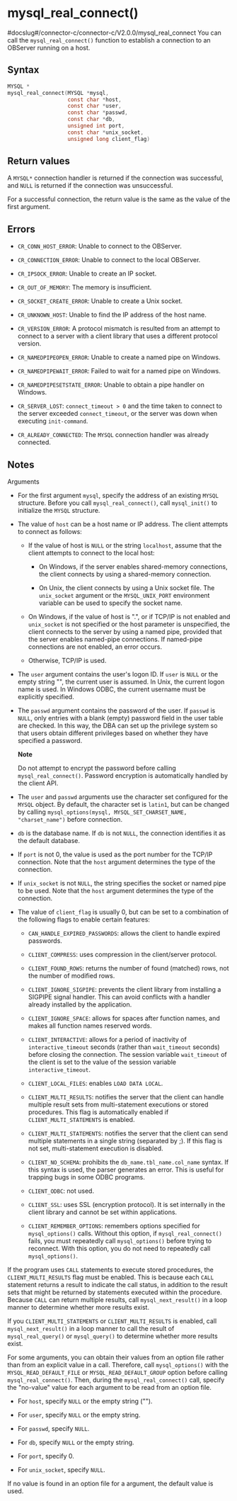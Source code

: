 mysql_real_connect()
=========================================
#docslug#/connector-c/connector-c/V2.0.0/mysql_real_connect
You can call the `mysql_real_connect()` function to establish a connection to an OBServer running on a host.

Syntax
---------------------------

```c
MYSQL *
mysql_real_connect(MYSQL *mysql,
                   const char *host,
                   const char *user,
                   const char *passwd,
                   const char *db,
                   unsigned int port,
                   const char *unix_socket,
                   unsigned long client_flag)
```



Return values
----------------------------------

A `MYSQL*` connection handler is returned if the connection was successful, and `NULL` is returned if the connection was unsuccessful.

For a successful connection, the return value is the same as the value of the first argument.

Errors
---------------------------

* `CR_CONN_HOST_ERROR`: Unable to connect to the OBServer.



* `CR_CONNECTION_ERROR`: Unable to connect to the local OBServer.



* `CR_IPSOCK_ERROR`: Unable to create an IP socket.



* `CR_OUT_OF_MEMORY`: The memory is insufficient.



* `CR_SOCKET_CREATE_ERROR`: Unable to create a Unix socket.



* `CR_UNKNOWN_HOST`: Unable to find the IP address of the host name.



* `CR_VERSION_ERROR`: A protocol mismatch is resulted from an attempt to connect to a server with a client library that uses a different protocol version.



* `CR_NAMEDPIPEOPEN_ERROR`: Unable to create a named pipe on Windows.



* `CR_NAMEDPIPEWAIT_ERROR`: Failed to wait for a named pipe on Windows.



* `CR_NAMEDPIPESETSTATE_ERROR`: Unable to obtain a pipe handler on Windows.



* `CR_SERVER_LOST`: `connect_timeout > 0` and the time taken to connect to the server exceeded `connect_timeout`, or the server was down when executing `init-command`.



* `CR_ALREADY_CONNECTED`: The `MYSQL` connection handler was already connected.






Notes
--------------------------

Arguments

* For the first argument `mysql`, specify the address of an existing `MYSQL` structure. Before you call `mysql_real_connect()`, call `mysql_init()` to initialize the `MYSQL` structure.



* The value of `host` can be a host name or IP address. The client attempts to connect as follows:

  * If the value of host is `NULL` or the string `localhost`, assume that the client attempts to connect to the local host:

    * On Windows, if the server enables shared-memory connections, the client connects by using a shared-memory connection.



    * On Unix, the client connects by using a Unix socket file. The `unix_socket` argument or the `MYSQL_UNIX_PORT` environment variable can be used to specify the socket name.






  * On Windows, if the value of host is ".", or if TCP/IP is not enabled and `unix_socket` is not specified or the host parameter is unspecified, the client connects to the server by using a named pipe, provided that the server enables named-pipe connections. If named-pipe connections are not enabled, an error occurs.



  * Otherwise, TCP/IP is used.






* The `user` argument contains the user's logon ID. If `user` is `NULL` or the empty string "", the current user is assumed. In Unix, the current logon name is used. In Windows ODBC, the current username must be explicitly specified.



* The `passwd` argument contains the password of the user. If `passwd` is `NULL`, only entries with a blank (empty) password field in the user table are checked. In this way, the DBA can set up the privilege system so that users obtain different privileges based on whether they have specified a password.

  **Note**



  Do not attempt to encrypt the password before calling `mysql_real_connect()`. Password encryption is automatically handled by the client API.


* The `user` and `passwd` arguments use the character set configured for the `MYSQL` object. By default, the character set is `latin1`, but can be changed by calling `mysql_options(mysql, MYSQL_SET_CHARSET_NAME, "charset_name")` before connection.



* `db` is the database name. If `db` is not `NULL`, the connection identifies it as the default database.



* If `port` is not 0, the value is used as the port number for the TCP/IP connection. Note that the `host` argument determines the type of the connection.



* If `unix_socket` is not `NULL`, the string specifies the socket or named pipe to be used. Note that the `host` argument determines the type of the connection.



* The value of `client_flag` is usually 0, but can be set to a combination of the following flags to enable certain features:

  * `CAN_HANDLE_EXPIRED_PASSWORDS`: allows the client to handle expired passwords.



  * `CLIENT_COMPRESS`: uses compression in the client/server protocol.



  * `CLIENT_FOUND_ROWS`: returns the number of found (matched) rows, not the number of modified rows.



  * `CLIENT_IGNORE_SIGPIPE`: prevents the client library from installing a SIGPIPE signal handler. This can avoid conflicts with a handler already installed by the application.



  * `CLIENT_IGNORE_SPACE`: allows for spaces after function names, and makes all function names reserved words.



  * `CLIENT_INTERACTIVE`: allows for a period of inactivity of `interactive_timeout` seconds (rather than `wait_timeout` seconds) before closing the connection. The session variable `wait_timeout` of the client is set to the value of the session variable `interactive_timeout`.



  * `CLIENT_LOCAL_FILES`: enables `LOAD DATA LOCAL`.



  * `CLIENT_MULTI_RESULTS`: notifies the server that the client can handle multiple result sets from multi-statement executions or stored procedures. This flag is automatically enabled if `CLIENT_MULTI_STATEMENTS` is enabled.



  * `CLIENT_MULTI_STATEMENTS`: notifies the server that the client can send multiple statements in a single string (separated by ;). If this flag is not set, multi-statement execution is disabled.



  * `CLIENT_NO_SCHEMA`: prohibits the `db_name.tbl_name.col_name` syntax. If this syntax is used, the parser generates an error. This is useful for trapping bugs in some ODBC programs.



  * `CLIENT_ODBC`: not used.



  * `CLIENT_SSL`: uses SSL (encryption protocol). It is set internally in the client library and cannot be set within applications.



  * `CLIENT_REMEMBER_OPTIONS`: remembers options specified for `mysql_options()` calls. Without this option, if `mysql_real_connect()` fails, you must repeatedly call `mysql_options()` before trying to reconnect. With this option, you do not need to repeatedly call `mysql_options()`.









If the program uses `CALL` statements to execute stored procedures, the `CLIENT_MULTI_RESULTS` flag must be enabled. This is because each `CALL` statement returns a result to indicate the call status, in addition to the result sets that might be returned by statements executed within the procedure. Because `CALL` can return multiple results, call `mysql_next_result()` in a loop manner to determine whether more results exist.

If you `CLIENT_MULTI_STATEMENTS` or `CLIENT_MULTI_RESULTS` is enabled, call `mysql_next_result()` in a loop manner to call the result of `mysql_real_query()` or `mysql_query()` to determine whether more results exist.

For some arguments, you can obtain their values from an option file rather than from an explicit value in a call. Therefore, call `mysql_options()` with the `MYSQL_READ_DEFAULT_FILE` or `MYSQL_READ_DEFAULT_GROUP` option before calling `mysql_real_connect()`. Then, during the `mysql_real_connect()` call, specify the "no-value" value for each argument to be read from an option file.

* For `host`, specify `NULL` or the empty string ("").



* For `user`, specify `NULL` or the empty string.



* For `passwd`, specify `NULL`.



* For `db`, specify `NULL` or the empty string.



* For `port`, specify 0.



* For `unix_socket`, specify `NULL`.






If no value is found in an option file for a argument, the default value is used.
